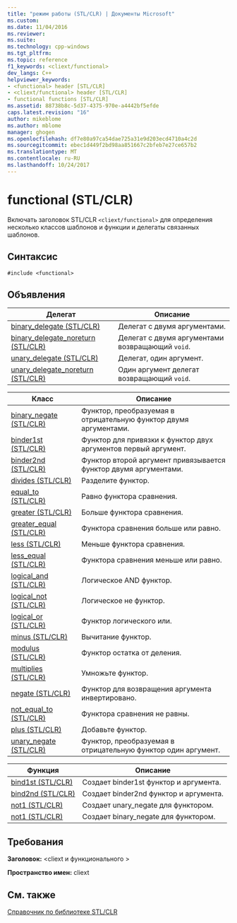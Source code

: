 ```yaml
---
title: "режим работы (STL/CLR) | Документы Microsoft"
ms.custom: 
ms.date: 11/04/2016
ms.reviewer: 
ms.suite: 
ms.technology: cpp-windows
ms.tgt_pltfrm: 
ms.topic: reference
f1_keywords: <cliext/functional>
dev_langs: C++
helpviewer_keywords:
- <functional> header [STL/CLR]
- <cliext/functional> header [STL/CLR]
- functional functions [STL/CLR]
ms.assetid: 88738b8c-5d37-4375-970e-a4442bf5efde
caps.latest.revision: "16"
author: mikeblome
ms.author: mblome
manager: ghogen
ms.openlocfilehash: df7e80a97ca54dae725a31e9d203ecd4710a4c2d
ms.sourcegitcommit: ebec1d449f2bd98aa851667c2bfeb7e27ce657b2
ms.translationtype: MT
ms.contentlocale: ru-RU
ms.lasthandoff: 10/24/2017
---
```

# <a name="functional-stlclr"></a>functional (STL/CLR)
Включать заголовок STL/CLR `<cliext/functional>` для определения несколько классов шаблонов и функции и делегаты связанных шаблонов.  
  
## <a name="syntax"></a>Синтаксис  
  
```  
#include <functional>  
```  
  
## <a name="declarations"></a>Объявления  
  
|Делегат|Описание|  
|--------------|-----------------|  
|[binary_delegate (STL/CLR)](../dotnet/binary-delegate-stl-clr.md)|Делегат с двумя аргументами.|  
|[binary_delegate_noreturn (STL/CLR)](../dotnet/binary-delegate-noreturn-stl-clr.md)|Делегат с двумя аргументами возвращающий `void`.|  
|[unary_delegate (STL/CLR)](../dotnet/unary-delegate-stl-clr.md)|Делегат, один аргумент.|  
|[unary_delegate_noreturn (STL/CLR)](../dotnet/unary-delegate-noreturn-stl-clr.md)|Один аргумент делегат возвращающий `void`.|  
  
|Класс|Описание|  
|-----------|-----------------|  
|[binary_negate (STL/CLR)](../dotnet/binary-negate-stl-clr.md)|Функтор, преобразуемая в отрицательную функтор двумя аргументами.|  
|[binder1st (STL/CLR)](../dotnet/binder1st-stl-clr.md)|Функтор для привязки к функтор двух аргументов первый аргумент.|  
|[binder2nd (STL/CLR)](../dotnet/binder2nd-stl-clr.md)|Функтор второй аргумент привязывается функтор двумя аргументами.|  
|[divides (STL/CLR)](../dotnet/divides-stl-clr.md)|Разделите функтор.|  
|[equal_to (STL/CLR)](../dotnet/equal-to-stl-clr.md)|Равно функтора сравнения.|  
|[greater (STL/CLR)](../dotnet/greater-stl-clr.md)|Больше функтора сравнения.|  
|[greater_equal (STL/CLR)](../dotnet/greater-equal-stl-clr.md)|Функтора сравнения больше или равно.|  
|[less (STL/CLR)](../dotnet/less-stl-clr.md)|Меньше функтора сравнения.|  
|[less_equal (STL/CLR)](../dotnet/less-equal-stl-clr.md)|Функтора сравнения меньше или равно.|  
|[logical_and (STL/CLR)](../dotnet/logical-and-stl-clr.md)|Логическое AND функтор.|  
|[logical_not (STL/CLR)](../dotnet/logical-not-stl-clr.md)|Логическое не функтор.|  
|[logical_or (STL/CLR)](../dotnet/logical-or-stl-clr.md)|Функтор логического или.|  
|[minus (STL/CLR)](../dotnet/minus-stl-clr.md)|Вычитание функтор.|  
|[modulus (STL/CLR)](../dotnet/modulus-stl-clr.md)|Функтор остатка от деления.|  
|[multiplies (STL/CLR)](../dotnet/multiplies-stl-clr.md)|Умножьте функтор.|  
|[negate (STL/CLR)](../dotnet/negate-stl-clr.md)|Функтор для возвращения аргумента инвертировано.|  
|[not_equal_to (STL/CLR)](../dotnet/not-equal-to-stl-clr.md)|Функтора сравнения не равны.|  
|[plus (STL/CLR)](../dotnet/plus-stl-clr.md)|Добавьте функтор.|  
|[unary_negate (STL/CLR)](../dotnet/unary-negate-stl-clr.md)|Функтор, преобразуемая в отрицательную функтор один аргумент.|  
  
|Функция|Описание|  
|--------------|-----------------|  
|[bind1st (STL/CLR)](../dotnet/bind1st-stl-clr.md)|Создает binder1st функтор и аргумента.|  
|[bind2nd (STL/CLR)](../dotnet/bind2nd-stl-clr.md)|Создает binder2nd функтор и аргумента.|  
|[not1 (STL/CLR)](../dotnet/not1-stl-clr.md)|Создает unary_negate для функтором.|  
|[not1 (STL/CLR)](../dotnet/not1-stl-clr.md)|Создает binary_negate для функтором.|  
  
## <a name="requirements"></a>Требования  
 **Заголовок:** \<cliext и функционального >  
  
 **Пространство имен:** cliext  
  
## <a name="see-also"></a>См. также  
 [Справочник по библиотеке STL/CLR](../dotnet/stl-clr-library-reference.md)